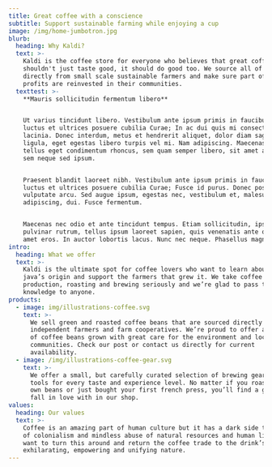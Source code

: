 ```yaml
---
title: Great coffee with a conscience
subtitle: Support sustainable farming while enjoying a cup
image: /img/home-jumbotron.jpg
blurb:
  heading: Why Kaldi?
  text: >-
    Kaldi is the coffee store for everyone who believes that great coffee
    shouldn't just taste good, it should do good too. We source all of our beans
    directly from small scale sustainable farmers and make sure part of the
    profits are reinvested in their communities.
  texttest: >-
    **Mauris sollicitudin fermentum libero**


    Ut varius tincidunt libero. Vestibulum ante ipsum primis in faucibus orci
    luctus et ultrices posuere cubilia Curae; In ac dui quis mi consectetuer
    lacinia. Donec interdum, metus et hendrerit aliquet, dolor diam sagittis
    ligula, eget egestas libero turpis vel mi. Nam adipiscing. Maecenas tempus,
    tellus eget condimentum rhoncus, sem quam semper libero, sit amet adipiscing
    sem neque sed ipsum.


    Praesent blandit laoreet nibh. Vestibulum ante ipsum primis in faucibus orci
    luctus et ultrices posuere cubilia Curae; Fusce id purus. Donec posuere
    vulputate arcu. Sed augue ipsum, egestas nec, vestibulum et, malesuada
    adipiscing, dui. Fusce fermentum.


    Maecenas nec odio et ante tincidunt tempus. Etiam sollicitudin, ipsum eu
    pulvinar rutrum, tellus ipsum laoreet sapien, quis venenatis ante odio sit
    amet eros. In auctor lobortis lacus. Nunc nec neque. Phasellus magna.
intro:
  heading: What we offer
  text: >-
    Kaldi is the ultimate spot for coffee lovers who want to learn about their
    java’s origin and support the farmers that grew it. We take coffee
    production, roasting and brewing seriously and we’re glad to pass that
    knowledge to anyone.
products:
  - image: img/illustrations-coffee.svg
    text: >-
      We sell green and roasted coffee beans that are sourced directly from
      independent farmers and farm cooperatives. We’re proud to offer a variety
      of coffee beans grown with great care for the environment and local
      communities. Check our post or contact us directly for current
      availability.
  - image: /img/illustrations-coffee-gear.svg
    text: >-
      We offer a small, but carefully curated selection of brewing gear and
      tools for every taste and experience level. No matter if you roast your
      own beans or just bought your first french press, you’ll find a gadget to
      fall in love with in our shop.
values:
  heading: Our values
  text: >-
    Coffee is an amazing part of human culture but it has a dark side too – one
    of colonialism and mindless abuse of natural resources and human lives. We
    want to turn this around and return the coffee trade to the drink’s
    exhilarating, empowering and unifying nature.
---
```


